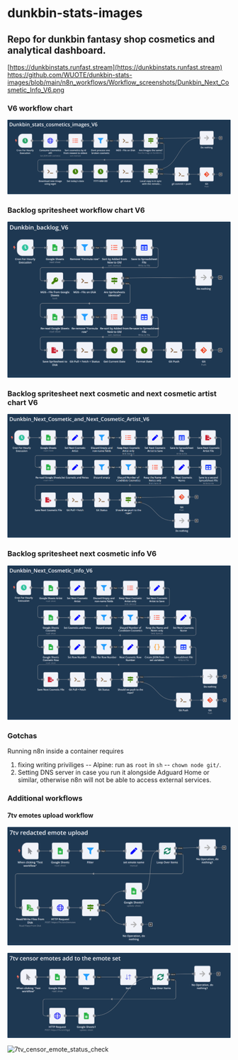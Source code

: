 # dunkbin-stats-images

## Repo for dunkbin fantasy shop cosmetics and analytical dashboard.

[https://dunkbinstats.runfast.stream](https://dunkbinstats.runfast.stream)
https://github.com/WUOTE/dunkbin-stats-images/blob/main/n8n_workflows/Workflow_screenshots/Dunkbin_Next_Cosmetic_Info_V6.png
### V6 workflow chart
![Dunkbin_stats_cosmetics_images_V6](https://github.com/WUOTE/dunkbin-stats-images/blob/main/n8n_workflows/Workflow_screenshots/Dunkbin_stats_cosmetics_images_V6.png)


### Backlog spritesheet workflow chart V6
![Dunkbin_backlog_V6](https://github.com/WUOTE/dunkbin-stats-images/blob/main/n8n_workflows/Workflow_screenshots/Dunkbin_backlog_V6.png)


### Backlog spritesheet next cosmetic and next cosmetic artist chart V6
![Dunkbin_Next_Cosmetic_and_Next_Cosmetic_Artist_V6](https://github.com/WUOTE/dunkbin-stats-images/blob/main/n8n_workflows/Workflow_screenshots/Dunkbin_Next_Cosmetic_and_Next_Cosmetic_Artist_V6.png)


### Backlog spritesheet next cosmetic info V6
![Dunkbin_Next_Cosmetic_Info_V6](https://github.com/WUOTE/dunkbin-stats-images/blob/main/n8n_workflows/Workflow_screenshots/Dunkbin_Next_Cosmetic_Info_V6.png)


### Gotchas
Running n8n inside a container requires

1. fixing writing priviliges -- Alpine: run as `root` in `sh` -- `chown node git/`.
2. Setting DNS server in case you run it alongside Adguard Home or similar, otherwise n8n will not be able to access external services.

### Additional workflows

#### 7tv emotes upload workflow
![7tv_censor_emote_upload](https://github.com/WUOTE/dunkbin-stats-images/blob/main/n8n_workflows/Workflow_screenshots/7tv_censor_emote_upload.png)

![7tv_censor_emotes_add_to_the_emote_set](https://github.com/WUOTE/dunkbin-stats-images/blob/main/n8n_workflows/Workflow_screenshots/7tv_censor_emotes_add_to_the_emote_set.png)

![7tv_censor_emote_status_check](https://github.com/WUOTE/dunkbin-stats-images/blob/main/n8n_workflows/Workflow_screenshots/n8n_workflows/Workflow_screenshots/7tv_censor_emote_status_check.png)